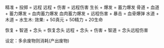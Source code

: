 精准 + 投掷 = 远程 
远程 + 伤害 = 远程伤害
生长 + 爆发 = 蓄力爆发 
骨道 + 血道 + 蓄力爆发 = 血肉蓄力爆发
血肉蓄力爆发 + 远程伤害 + 暴击 = 血骨爆弹
水道 + 木道 = 水生木: 效果: + 50真元 + 50精力 + 20生命

恢复 + 智道 + 念头 = 恢复念头
远程 + 念头 + 伤害 + 智道 = 念头远程伤害


设定：多余废物则消耗(产出废物)
